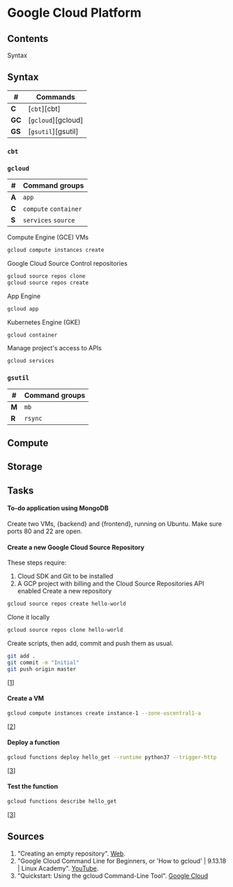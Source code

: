 # Google Cloud Platform 

Contents
---
Syntax


## Syntax
\#      | Commands
---     | ---
**C**   | [`cbt`][cbt]
**GC**  | [`gcloud`][gcloud]
**GS**  | [`gsutil`][gsutil]

### `cbt`
### `gcloud`

\#      | Command groups
---     | ---
**A**   | `app`
**C**   | `compute` `container`
**S**   | `services` `source`


Compute Engine (GCE) VMs
```sh
gcloud compute instances create
```
Google Cloud Source Control repositories
```sh
gcloud source repos clone
gcloud source repos create
```
App Engine
```sh
gcloud app
```
Kubernetes Engine (GKE)
```sh
gcloud container
```
Manage project's access to APIs
```sh
gcloud services
```
### `gsutil`

\#      | Command groups
---     | ---
**M**   | `mb`
**R**   | `rsync`

## Compute
## Storage
## Tasks
#### To-do application using MongoDB
Create two VMs, {backend} and {frontend}, running on Ubuntu. Make sure ports 80 and 22 are open.

#### Create a new Google Cloud Source Repository
These steps require:
  1. Cloud SDK and Git to be installed
  2. A GCP project with billing and the Cloud Source Repositories API enabled
Create a new repository
```sh
gcloud source repos create hello-world
```
Clone it locally
```sh
gcloud source repos clone hello-world
```
Create scripts, then add, commit and push them as usual.
```sh
git add .
git commit -m "Initial"
git push origin master
```
[[1](#sources)]
#### Create a VM
```sh
gcloud compute instances create instance-1 --zone-uscentral1-a
```
[[2](#sources)]
#### Deploy a function
```sh
gcloud functions deploy hello_get --runtime python37 --trigger-http
```
[[3](#sources)]
#### Test the function
```sh
gcloud functions describe hello_get
```
[[3](#sources)]

## Sources
1. "Creating an empty repository". [Web](https://cloud.google.com/source-repositories/docs/creating-an-empty-repository).
2. "Google Cloud Command Line for Beginners, or 'How to gcloud' | 9.13.18 | Linux Academy". [YouTube](https://www.youtube.com/watch?v=j274vq9a2Rs).
3. "Quickstart: Using the gcloud Command-Line Tool". [Google Cloud](https://cloud.google.com/functions/docs/quickstart)

[Sullivan]: # "Sullivan, Dan. _Official Google Cloud Certified Associate Cloud Engineer Study Guide_"
